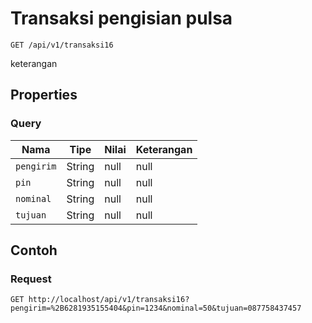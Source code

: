 # Transaksi pengisian pulsa
```http
GET /api/v1/transaksi16
```
keterangan
## Properties
### Query
Nama | Tipe | Nilai | Keterangan
--- | --- | --- | ---
<code>pengirim</code> | String | null | null
<code>pin</code> | String | null | null
<code>nominal</code> | String | null | null
<code>tujuan</code> | String | null | null
## Contoh
### Request
```http
GET http://localhost/api/v1/transaksi16?pengirim=%2B6281935155404&pin=1234&nominal=50&tujuan=087758437457


```
